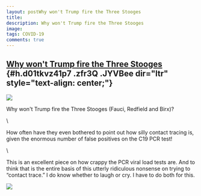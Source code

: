 ```yaml
---
layout: postWhy won't Trump fire the Three Stooges
title: 
description: Why won't Trump fire the Three Stooges
image: 
tags: COVID-19
comments: true
---
```


[Why won't Trump fire the Three Stooges](https://www.google.com/url?q=https%3A%2F%2Fwww.npr.org%2F2020%2F06%2F14%2F876714225%2Fwhat-mussels-can-teach-us-about-false-positive-covid-19-tests&sa=D&sntz=1&usg=AFQjCNGs_Xcha5OHu96vvzhC9K6ITcV5nw) {#h.d01tkvz41p7 .zfr3Q .JYVBee dir="ltr" style="text-align: center;"}
------------------------------------------------------------------------------------------------------------------------------------------------------------------------------------------------------------------------------------------------

[![](https://lh4.googleusercontent.com/GZakKfPCSEqIgluPGroMETVFYKyx_bFN9hwOitplqqCxNAa3Q1kyQGF8wb-wqMaTNctrhKcVDuZ1pWeU9btck9XT4oBXF5SzOmfc_WDm0ntTOuIGJWI=w1280)](https://www.google.com/url?q=https%3A%2F%2Fredcap.med.usc.edu%2Fsurveys%2F%3Fs%3DJ7KEL4YTKT&sa=D&sntz=1&usg=AFQjCNGgmJPVlIxKzdq9Pd16K5HC0kstRQ)

Why won't Trump fire the Three Stooges (Fauci, Redfield and Birx)?

\

How often have they even bothered to point out how silly contact tracing
is, given the enormous number of false positives on the C19 PCR test!

\

This is an excellent piece on how crappy the PCR viral load tests are.
And to think that is the entire basis of this utterly ridiculous
nonsense on trying to “contact trace.” I do know whether to laugh or
cry. I have to do both for this.

![](https://lh6.googleusercontent.com/Jg2iXn_2kjiNqW-7sQCTRugpRCz4bOKx0v9GOCctNnVNJiCSXlwhPXgqbxxffxiPthjjGWyg=w1280)
